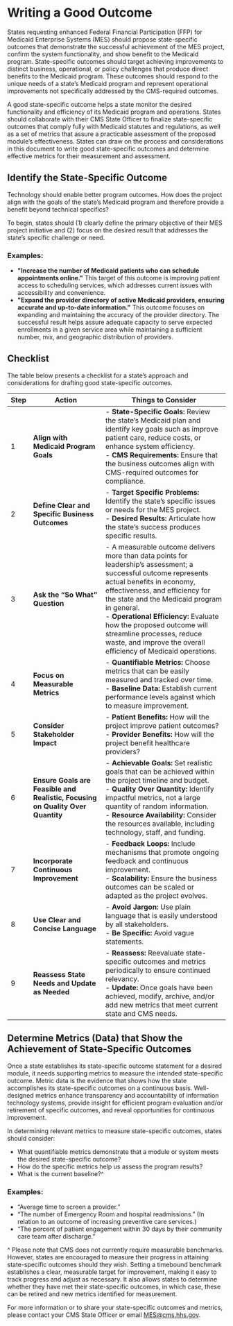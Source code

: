 # Writing a Good Outcome 
States requesting enhanced Federal Financial Participation (FFP) for Medicaid Enterprise Systems (MES) should propose state-specific outcomes that demonstrate the successful achievement of the MES project, confirm the system functionality, and show benefit to the Medicaid program. State-specific outcomes should target achieving improvements to distinct business, operational, or policy challenges that produce direct benefits to the Medicaid program. These outcomes should respond to the unique needs of a state’s Medicaid program and represent operational improvements not specifically addressed by the CMS-required outcomes.

A good state-specific outcome helps a state monitor the desired functionality and efficiency of its Medicaid program and operations. States should collaborate with their CMS State Officer to finalize state-specific outcomes that comply fully with Medicaid statutes and regulations, as well as a set of metrics that assure a practicable assessment of the proposed module’s effectiveness. States can draw on the process and considerations in this document to write good state-specific outcomes and determine effective metrics for their measurement and assessment.

## Identify the State-Specific Outcome
Technology should enable better program outcomes. How does the project align with the goals of the state’s Medicaid program and therefore provide a benefit beyond technical specifics? 

To begin, states should (1) clearly define the primary objective of their MES project initiative and (2) focus on the desired result that addresses the state’s specific challenge or need.

### Examples:
-	**"Increase the number of Medicaid patients who can schedule appointments online."** This target of this outcome is improving patient access to scheduling services, which addresses current issues with accessibility and convenience.
-	**"Expand the provider directory of active Medicaid providers, ensuring accurate and up-to-date information.”** This outcome focuses on expanding and maintaining the accuracy of the provider directory. The successful result helps assure adequate capacity to serve expected enrollments in a given service area while maintaining a sufficient number, mix, and geographic distribution of providers.

## Checklist

The table below presents a checklist for a state’s approach and considerations for drafting good state-specific outcomes.

| Step | Action | Things to Consider |
| --- | --- | --- |
| 1 | **Align with Medicaid Program Goals** | - **State-Specific Goals:** Review the state’s Medicaid plan and identify key goals such as improve patient care, reduce costs, or enhance system efficiency.<br>- **CMS Requirements:** Ensure that the business outcomes align with CMS-required outcomes for compliance. |
| 2 | **Define Clear and Specific Business Outcomes** | - **Target Specific Problems:** Identify the state’s specific issues or needs for the MES project.<br>- **Desired Results:** Articulate how the state’s success produces specific results. |
| 3 | **Ask the “So What” Question** | - A measurable outcome delivers more than data points for leadership’s assessment; a successful outcome represents actual benefits in economy, effectiveness, and efficiency for the state and the Medicaid program in general.<br>- **Operational Efficiency:** Evaluate how the proposed outcome will streamline processes, reduce waste, and improve the overall efficiency of Medicaid operations. |
| 4 | **Focus on Measurable Metrics** | - **Quantifiable Metrics:** Choose metrics that can be easily measured and tracked over time.<br>- **Baseline Data:** Establish current performance levels against which to measure improvement. |
| 5 | **Consider Stakeholder Impact** | - **Patient Benefits:** How will the project improve patient outcomes?<br>- **Provider Benefits:** How will the project benefit healthcare providers? |
| 6 | **Ensure Goals are Feasible and Realistic, Focusing on Quality Over Quantity** | - **Achievable Goals:** Set realistic goals that can be achieved within the project timeline and budget.<br>- **Quality Over Quantity:** Identify impactful metrics, not a large quantity of random information.<br>- **Resource Availability:** Consider the resources available, including technology, staff, and funding. |
| 7 | **Incorporate Continuous Improvement** | - **Feedback Loops:** Include mechanisms that promote ongoing feedback and continuous improvement.<br>- **Scalability:** Ensure the business outcomes can be scaled or adapted as the project evolves. |
| 8 | **Use Clear and Concise Language** | - **Avoid Jargon:** Use plain language that is easily understood by all stakeholders.<br>- **Be Specific:** Avoid vague statements. |
| 9 | **Reassess State Needs and Update as Needed** | - **Reassess:** Reevaluate state-specific outcomes and metrics periodically to ensure continued relevancy.<br>- **Update:** Once goals have been achieved, modify, archive, and/or add new metrics that meet current state and CMS needs. |

## Determine Metrics (Data) that Show the Achievement of State-Specific Outcomes
Once a state establishes its state-specific outcome statement for a desired module, it needs supporting metrics to measure the intended state-specific outcome. Metric data is the evidence that shows how the state accomplishes its state-specific outcomes on a continuous basis. Well-designed metrics enhance transparency and accountability of information technology systems, provide insight for efficient program evaluation and/or retirement of specific outcomes, and reveal opportunities for continuous improvement.

In determining relevant metrics to measure state-specific outcomes, states should consider:
-	What quantifiable metrics demonstrate that a module or system meets the desired state-specific outcome?
-	How do the specific metrics help us assess the program results?
-	What is the current baseline?^

### Examples:
-	“Average time to screen a provider.”
-	“The number of Emergency Room and hospital readmissions.” (In relation to an outcome of increasing preventive care services.)
-	“The percent of patient engagement within 30 days by their community care team after discharge.”

^ Please note that CMS does not currently require measurable benchmarks. However, states are encouraged to measure their progress in attaining state-specific outcomes should they wish. Setting a timebound benchmark establishes a clear, measurable target for improvement, making it easy to track progress and adjust as necessary. It also allows states to determine whether they have met their state-specific outcomes, in which case, these can be retired and new metrics identified for measurement.

For more information or to share your state-specific outcomes and metrics, please contact your CMS State Officer or email <MES@cms.hhs.gov>.

